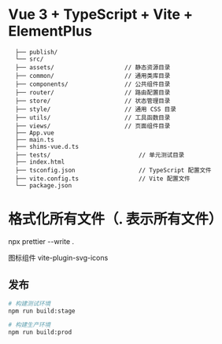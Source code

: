 # Vue 3 + TypeScript + Vite + ElementPlus

```
  ├── publish/
  └── src/
  ├── assets/                    // 静态资源目录
  ├── common/                    // 通用类库目录
  ├── components/                // 公共组件目录
  ├── router/                    // 路由配置目录
  ├── store/                     // 状态管理目录
  ├── style/                     // 通用 CSS 目录
  ├── utils/                     // 工具函数目录
  ├── views/                     // 页面组件目录
  ├── App.vue
  ├── main.ts
  ├── shims-vue.d.ts
  ├── tests/                         // 单元测试目录
  ├── index.html
  ├── tsconfig.json                  // TypeScript 配置文件
  ├── vite.config.ts                 // Vite 配置文件
  └── package.json
```

# 格式化所有文件（. 表示所有文件）

npx prettier --write .

图标组件
vite-plugin-svg-icons
## 发布

```bash
# 构建测试环境
npm run build:stage

# 构建生产环境
npm run build:prod
```